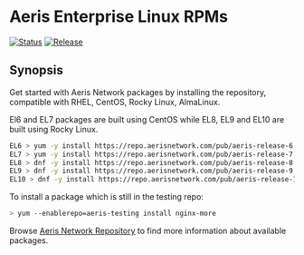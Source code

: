 # Aeris Enterprise Linux RPMs

[![Status](https://img.shields.io/badge/status-active-brightgreen.svg)](#)
[![Release](https://img.shields.io/badge/release-1.0--11-success.svg)](#)

## Synopsis

Get started with Aeris Network packages by installing the repository, compatible with RHEL, CentOS, Rocky Linux, AlmaLinux.

El6 and EL7 packages are built using CentOS while EL8, EL9 and EL10 are built using Rocky Linux.

```bash
EL6 > yum -y install https://repo.aerisnetwork.com/pub/aeris-release-6.rpm
EL7 > yum -y install https://repo.aerisnetwork.com/pub/aeris-release-7.rpm
EL8 > dnf -y install https://repo.aerisnetwork.com/pub/aeris-release-8.rpm
EL9 > dnf -y install https://repo.aerisnetwork.com/pub/aeris-release-9.rpm
EL10 > dnf -y install https://repo.aerisnetwork.com/pub/aeris-release-10.rpm
```

To install a package which is still in the testing repo:

```bash
> yum --enablerepo=aeris-testing install nginx-more
```

Browse [Aeris Network Repository](https://repo.aerisnetwork.com/) to find more information about available packages.
